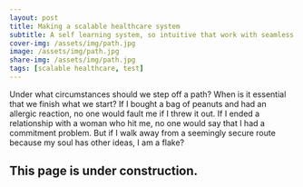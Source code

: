 ```yaml
---
layout: post
title: Making a scalable healthcare system 
subtitle: A self learning system, so intuitive that work with seamless integration
cover-img: /assets/img/path.jpg
image: /assets/img/path.jpg
share-img: /assets/img/path.jpg
tags: [scalable healthcare, test]
---
```


Under what circumstances should we step off a path? When is it essential that we finish what we start? If I bought a bag of peanuts and had an allergic reaction, no one would fault me if I threw it out. If I ended a relationship with a woman who hit me, no one would say that I had a commitment problem. But if I walk away from a seemingly secure route because my soul has other ideas, I am a flake?

## This page is under construction.
